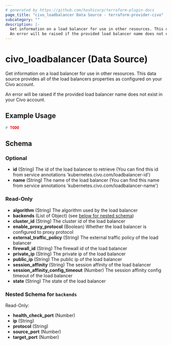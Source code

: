 ```yaml
---
# generated by https://github.com/hashicorp/terraform-plugin-docs
page_title: "civo_loadbalancer Data Source - terraform-provider-civo"
subcategory: ""
description: |-
  Get information on a load balancer for use in other resources. This data source provides all of the load balancers properties as configured on your Civo account.
  An error will be raised if the provided load balancer name does not exist in your Civo account.
---
```


# civo_loadbalancer (Data Source)

Get information on a load balancer for use in other resources. This data source provides all of the load balancers properties as configured on your Civo account.

An error will be raised if the provided load balancer name does not exist in your Civo account.

## Example Usage

```terraform
# TODO
```

<!-- schema generated by tfplugindocs -->
## Schema

### Optional

- **id** (String) The id of the load balancer to retrieve (You can find this id from service annotations 'kubernetes.civo.com/loadbalancer-id')
- **name** (String) The name of the load balancer (You can find this name from service annotations 'kubernetes.civo.com/loadbalancer-name')

### Read-Only

- **algorithm** (String) The algorithm used by the load balancer
- **backends** (List of Object) (see [below for nested schema](#nestedatt--backends))
- **cluster_id** (String) The cluster id of the load balancer
- **enable_proxy_protocol** (Boolean) Whether the load balancer is configured to proxy protocol
- **external_traffic_policy** (String) The external traffic policy of the load balancer
- **firewall_id** (String) The firewall id of the load balancer
- **private_ip** (String) The private ip of the load balancer
- **public_ip** (String) The public ip of the load balancer
- **session_affinity** (String) The session affinity of the load balancer
- **session_affinity_config_timeout** (Number) The session affinity config timeout of the load balancer
- **state** (String) The state of the load balancer

<a id="nestedatt--backends"></a>
### Nested Schema for `backends`

Read-Only:

- **health_check_port** (Number)
- **ip** (String)
- **protocol** (String)
- **source_port** (Number)
- **target_port** (Number)


